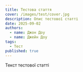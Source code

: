 ```yaml
---
title: Тестова стаття
cover: /images/test/cover.jpg
description: Опис тестової статті
date: 2025-09-02
authors:
  - name: Джон Доу
  - name: Джейн Доу
tags:
  - Тест
published: true
---
```


Текст тестової статті

